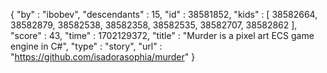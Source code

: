 {
  "by" : "ibobev",
  "descendants" : 15,
  "id" : 38581852,
  "kids" : [ 38582664, 38582879, 38582538, 38582358, 38582535, 38582707, 38582862 ],
  "score" : 43,
  "time" : 1702129372,
  "title" : "Murder is a pixel art ECS game engine in C#",
  "type" : "story",
  "url" : "https://github.com/isadorasophia/murder"
}
